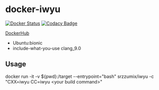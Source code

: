 # docker-iwyu

[![Docker Status](https://images.microbadger.com/badges/image/srzzumix/iwyu.svg)](https://microbadger.com/images/srzzumix/iwyu)
[![Codacy Badge](https://api.codacy.com/project/badge/Grade/1364d1cccc2742e1934afe4909287106)](https://app.codacy.com/app/srz-zumix/docker-iwyu?utm_source=github.com&utm_medium=referral&utm_content=srz-zumix/docker-iwyu&utm_campaign=Badge_Grade_Dashboard)

[DockerHub](https://hub.docker.com/r/srzzumix/iwyu/)

* Ubuntu:bionic
* include-what-you-use clang_9.0

## Usage

docker run -it -v ${pwd}:/target --entrypoint="bash" srzzumix/iwyu -c "CXX=iwyu CC=iwyu \<your build command\>"
